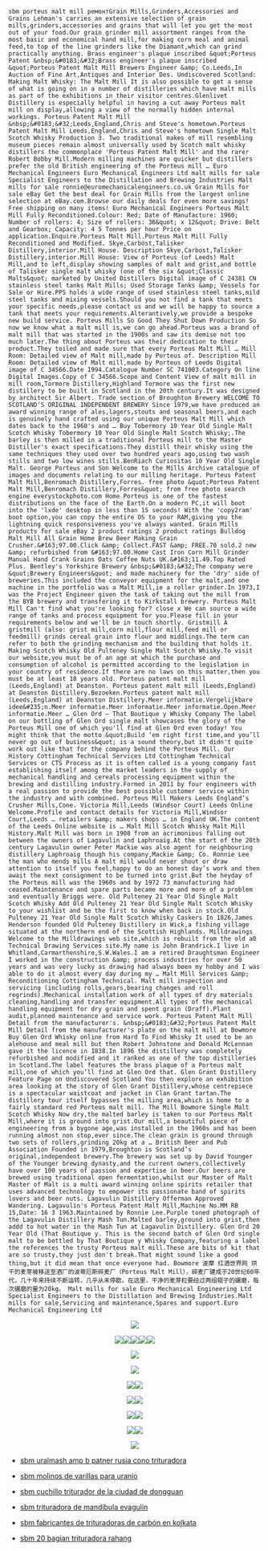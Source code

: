 
```
sbm porteus malt mill ремонтGrain Mills,Grinders,Accessories and Grains Lehman's carries an extensive selection of grain mills,grinders,accessories and grains that will let you get the most out of your food.Our grain grinder mill assortment ranges from the most basic and economical hand mill,for making corn meal and animal feed,to top of the line grinders like the Diamant,which can grind practically anything. Brass engineer's plaque inscribed &quot;Porteus Patent &nbsp;&#0183;&#32;Brass engineer's plaque inscribed &quot;Porteus Patent Malt Mill Brewers Engineer &amp; Co.Leeds,In Auction of Fine Art,Antiques and Interior Des. Undiscovered Scotland: Making Malt Whisky: The Malt Mill It is also possible to get a sense of what is going on in a number of distilleries which have malt mills as part of the exhibitions in their visitor centres.Glenlivet Distillery is especially helpful in having a cut away Porteus malt mill on display,allowing a view of the normally hidden internal workings. Porteus Patent Malt Mill &nbsp;&#0183;&#32;Leeds,England,Chris and Steve's hometown.Porteus Patent Malt Mill Leeds,England,Chris and Steve's hometown Single Malt Scotch Whisky Production 3. Two traditional makes of mill resembling museum pieces remain almost universally used by Scotch malt whisky distillers the commonplace 'Porteus Patent Malt Mill' and the rarer Robert Bobby Mill.Modern milling machines are quicker but distillers prefer the old British engineering of the Porteus mill … Euro Mechanical Engineers Euro Mechanical Engineers Ltd malt mills for sale Specialist Engineers to the Distillation and Brewing Industries Malt mills for sale ronnie@euromechanicalengineers.co.uk Grain Mills for sale eBay Get the best deal for Grain Mills from the largest online selection at eBay.com.Browse our daily deals for even more savings! Free shipping on many items! Euro Mechanical Engineers Porteus Malt Mill Fully Reconditioned.Colour: Red; Date of Manufacture: 1960; Number of rollers: 4; Size of rollers: 36&quot; x 12&quot; Drive: Belt and Gearbox; Capacity: 4 5 Tonnes per hour Price on application.Enquire.Porteus Malt Mill.Porteus Malt Mill Fully Reconditioned and Modified. Skye,Carbost,Talisker Distillery,interior.Mill House. Description Skye,Carbost,Talisker Distillery,interior.Mill House: View of Porteus (of Leeds) Malt Mill,and to left,display showing samples of malt and grist,and bottle of Talisker single malt whisky (one of the six &quot;Classic Malts&quot; marketed by United Distillers Digital image of C 24381 CN stainless steel tanks Malt Mills; Used Storage Tanks &amp; Vessels for Sale or Hire.PPS holds a wide range of used stainless steel tanks,mild steel tanks and mixing vessels.Should you not find a tank that meets your specific needs,please contact us and we will be happy to source a tank that meets your requirements.Alterantively,we provide a bespoke new build service. Porteus Mills So Good They Shut Down Production So now we know what a malt mill is,we can go ahead.Porteus was a brand of malt mill that was started in the 1900s and saw its demise not too much later.The thing about Porteus was their dedication to their product.They toiled and made sure that every Porteus Malt Mill … Mill Room: Detailed view of Malt mill,made by Porteus of. Description Mill Room: Detailed view of Malt mill,made by Porteus of Leeds Digital image of C 34566.Date 1994.Catalogue Number SC 741003.Category On line Digital Images.Copy of C 34566.Scope and Content View of malt mill in mill room,Tormore Distillery,Highland Tormore was the first new distillery to be built in Scotland in the 20th century.It was designed by architect Sir Albert. Trade section of Broughton Brewery WELCOME TO SCOTLAND'S ORIGINAL INDEPENDENT BREWERY Since 1979,we have produced an award winning range of ales,lagers,stouts and seasonal beers,and each is genuinely hand crafted using our unique Porteus Malt Mill which dates back to the 1960's and … Buy Tobermory 10 Year Old Single Malt Scotch Whisky Tobermory 10 Year Old Single Malt Scotch Whisky;.The barley is then milled in a traditional Porteus mill to the Master Distiller's exact specifications.They distill their whisky using the same techniques they used over two hundred years ago,using two wash stills and two low wines stills.BenRiach Curiositas 10 Year Old Single Malt. George Porteus and Son Welcome to the Mills Archive catalogue of images and documents relating to our milling heritage. Porteus Patent Malt Mill,Benromach Distillery,Forres. free photo &quot;Porteus Patent Malt Mill,Benromach Distillery,Forres&quot; from free photo search engine everystockphoto.com Home Porteus is one of the fastest distributions on the face of the Earth.On a modern PC,it will boot into the 'lxde' desktop in less than 15 seconds! With the 'copy2ram' boot option,you can copy the entire OS to your RAM,giving you the lightning quick responsiveness you've always wanted. Grain Mills products for sale eBay 2 product ratings 2 product ratings Bulldog Malt Mill All Grain Home Brew Beer Making Grain Crusher.&#163;97.00.Click &amp; Collect.FAST &amp; FREE.70 sold.2 new &amp; refurbished from &#163;97.00.Home Cast Iron Corn Mill Grinder Manual Hand Crank Grains Oats Coffee Nuts UK.&#163;11.49.Top Rated Plus. Bentley's Yorkshire Brewery &nbsp;&#0183;&#32;The company were &quot;Brewery Engineers&quot; and made machinery for the 'dry' side of breweries.This included the conveyor equipment for the malt,and one machine in the portfolio was a Malt Mill,ie a roller grinder.In 1973,I was the Project Engineer given the task of taking out the mill from the BYB brewery and transfering it to Kirkstall brewery. Porteus Malt Mill Can't find what you're looking for? close x We can source a wide range of tanks and process equipment for you.Please fill in your requirements below and we'll be in touch shortly. Gristmill A gristmill (also: grist mill,corn mill,flour mill,feed mill or feedmill) grinds cereal grain into flour and middlings.The term can refer to both the grinding mechanism and the building that holds it. Making Scotch Whisky Old Pulteney Single Malt Scotch Whisky.To visit our website,you must be of an age at which the purchase and consumption of alcohol is permitted according to the legislation in your country of residence.If there are no laws on this matter,then you must be at least 18 years old. Porteus patent malt mill (Leeds,England) at Deanston. Porteus patent malt mill (Leeds,England) at Deanston Distillery.Bezoeken.Porteus patent malt mill (Leeds,England) at Deanston Distillery.Meer informatie.Vergelijkbare idee&#235;n.Meer informatie.Meer informatie.Meer informatie.Open.Meer informatie.Meer … Glen Ord — That Boutique y Whisky Company The label on our bottling of Glen Ord single malt showcases the glory of the Porteus Mill one of which you'll find at Glen Ord even today! You might think that the motto &quot;Build ‘em right first time,and you’ll never go out of business&quot; is a sound theory,but it didn't quite work out like that for the company behind the Porteus Mill. Our History Cottingham Technical Services Ltd Cottingham Technical Services or CTS Process as it is often called is a young company fast establishing itself among the market leaders in the supply of mechanical handling and cereals processing equipment within the brewing and distilling industry.Formed in 2011 by four engineers with a real passion to provide the best possible customer service within the industry and with combined. Porteus Mill Makers Leeds England’s Crusher Mills,Cone. Victoria Mill,Leeds (Windsor Court) Leeds Online Welcome.Profile and contact details for Victoria Mill,Windsor Court,Leeds … retailers &amp; makers shops … in England UK.The content of the Leeds Online website is … Malt Mill Scotch Whisky Malt Mill History.Malt Mill was born in 1908 from an acrimonious falling out between the owners of Lagavulin and Laphroaig.At the start of the 20th century Lagavulin owner Peter Mackie was also agent for neighbouring distillery Laphroaig though his company,Mackie &amp; Co. Ronnie Lee the man who mends mills A malt mill would never shout or draw attention to itself you feel,happy to do an honest day’s work and then await the next consignment to be turned into grist.But the heyday of the Porteus mill was the 1960s and by 1972 73 manufacturing had ceased.Maintenance and spare parts became more and more of a problem and eventually Briggs were. Old Pulteney 21 Year Old Single Malt Scotch Whisky Add Old Pulteney 21 Year Old Single Malt Scotch Whisky to your wishlist and be the first to know when back in stock.Old Pulteney 21 Year Old Single Malt Scotch Whisky Caskers In 1826,James Henderson founded Old Pulteney Distillery in Wick,a fishing village situated at the northern end of the Scottish Highlands. Milldrawings Welcome to the Milldrawings web site,which is rebuilt from the old a0 Technical Drawing Services site.My name is John Brandrick.I live in Whitland,Carmarthenshire,S.W.Wales.I am a retired Draughtsman Engineer I worked in the construction &amp; process industries for over 50 years and was very lucky as drawing had always been my hobby and I was able to do it almost every day during my … Malt Mill Services &amp; Reconditioning Cottingham Technical. Malt mill inspection and servicing (including rolls,gears,bearing changes and roll regrinds).Mechanical installation work of all types of dry materials cleaning,handling and transfer equipment.All types of the mechanical handling equipment for dry grain and spent grain (Draff).Plant audit,planned maintenance and service work. Porteus Patent Malt Mill Detail from the manufacturer's. &nbsp;&#0183;&#32;Porteus Patent Malt Mill Detail from the manufacturer's plate on the malt mill at Bowmore Buy Glen Ord Whisky online from Hard To Find Whisky It used to be an alehouse and meal mill but then Robert Johnstone and Donald McLennan gave it the licence in 1838.In 1896 the distillery was completely refurbished and modified and it ranked as one of the top distilleries in Scotland.The label features the brass plaque of a Porteus malt mill,one of which you’ll find at Glen Ord that. Glen Grant Distillery Feature Page on Undiscovered Scotland You then explore an exhibition area looking at the story of Glen Grant Distillery,whose centrepiece is a spectacular waistcoat and jacket in Clan Grant tartan.The distillery tour itself bypasses the milling area,which is home to a fairly standard red Porteus malt mill. The Mill Bowmore Single Malt Scotch Whisky Now dry,the malted barley is taken to our Porteus Malt Mill,where it is ground into grist.Our mill,a beautiful piece of engineering from a bygone age,was installed in the 1960s and has been running almost non stop,ever since.The clean grain is ground through two sets of rollers,grinding 20kg at a … British Beer and Pub Association Founded in 1979,Broughton is Scotland’s original,independent brewery.The brewery was set up by David Younger of the Younger brewing dynasty,and the current owners,collectively have over 100 years of passion and expertise in beer.Our beers are brewed using traditional open fermentation,whilst our Master of Malt Master of Malt is a multi award winning online spirits retailer that uses advanced technology to empower its passionate band of spirits lovers and beer nuts. Lagavulin Distillery Offerman Approved Wandering. Lagavulin's Porteus Patent Malt Mill,Machine No.MM RB 15,Date: 16 3 1963.Maintained by Ronnie Lee.Purple toned photograph of the Lagavulin Distillery Mash Tun.Malted barley,ground into grist,then addd to hot water in the Mash Tun at Lagavulin Distillery. Glen Ord 20 Year Old (That Boutique y. This is the second batch of Glen Ord single malt to be bottled by That Boutique y Whisky Company,featuring a label the references the trusty Porteus malt mill.These are bits of kit that are so trusty,they just don't break.That might sound like a good thing,but it did mean that once everyone had. Bowmore 波摩 红酒世界网 烘干的麦芽被移送至酒厂的波蒂厄斯碎麦厂（Porteus Malt Mill），碎麦厂建成于20世纪60年代，几十年来持续不断运转，几乎从未停歇。在这里，干净的麦芽粒要经过两组辊子的碾磨，每次碾磨的量为20kg。 Malt mills for sale Euro Mechanical Engineering Ltd Specialist Engineers to the Distillation and Brewing Industries.Malt mills for sale,Servicing and maintenance,Spares and support.Euro Mechanical Engineering Ltd 
```

<div align="center">

<a href="https://es-crusher.shibang-china.com/github&k=sbm+porteus+malt+mill+%D1%80%D0%B5%D0%BC%D0%BE%D0%BD%D1%82"><img src="https://static.shibang-china.com/es/crusher/logo.jpg"></a>

<a href="https://es-crusher.shibang-china.com/github&k=sbm+porteus+malt+mill+%D1%80%D0%B5%D0%BC%D0%BE%D0%BD%D1%82"><img src="https://static.shibang-china.com/es/crusher/index.jpg"></a><a href="https://es-crusher.shibang-china.com/material.htmlgithub&k=sbm+porteus+malt+mill+%D1%80%D0%B5%D0%BC%D0%BE%D0%BD%D1%82"><img src="https://static.shibang-china.com/es/crusher/material.jpg"></a><a href="https://es-crusher.shibang-china.com/application.htmlgithub&k=sbm+porteus+malt+mill+%D1%80%D0%B5%D0%BC%D0%BE%D0%BD%D1%82"><img src="https://static.shibang-china.com/es/crusher/application.jpg"></a><a href="https://es-crusher.shibang-china.com/aboutus.htmlgithub&k=sbm+porteus+malt+mill+%D1%80%D0%B5%D0%BC%D0%BE%D0%BD%D1%82"><img src="https://static.shibang-china.com/es/crusher/aboutus.jpg"></a><a href="https://es-crusher.shibang-china.com/contact.htmlgithub&k=sbm+porteus+malt+mill+%D1%80%D0%B5%D0%BC%D0%BE%D0%BD%D1%82"><img src="https://static.shibang-china.com/es/crusher/contact.jpg"></a>

<a href="https://es-crusher.shibang-china.com/github&k=sbm+porteus+malt+mill+%D1%80%D0%B5%D0%BC%D0%BE%D0%BD%D1%82"><img src="https://static.shibang-china.com/es/crusher/banner.jpg"></a>

<a href="https://swt.shibang-china.com/github&k=sbm+porteus+malt+mill+%D1%80%D0%B5%D0%BC%D0%BE%D0%BD%D1%82"><img src="https://static.shibang-china.com/es/crusher/text.jpg"></a>

<a href="https://swt.shibang-china.com/github&k=sbm+porteus+malt+mill+%D1%80%D0%B5%D0%BC%D0%BE%D0%BD%D1%82"><img src="https://static.shibang-china.com/es/crusher/chat.jpg"></a><a href="https://es-crusher.shibang-china.com/contact.htmlgithub&k=sbm+porteus+malt+mill+%D1%80%D0%B5%D0%BC%D0%BE%D0%BD%D1%82"><img src="https://static.shibang-china.com/es/crusher/message.jpg"></a>

<a href="https://es-crusher.shibang-china.com/products/pe.htmlgithub&k=sbm+porteus+malt+mill+%D1%80%D0%B5%D0%BC%D0%BE%D0%BD%D1%82"><img src="https://static.shibang-china.com/es/crusher/pe.jpg"></a><a href="https://es-crusher.shibang-china.com/products/pf.htmlgithub&k=sbm+porteus+malt+mill+%D1%80%D0%B5%D0%BC%D0%BE%D0%BD%D1%82"><img src="https://static.shibang-china.com/es/crusher/pf.jpg"></a>

<a href="https://es-crusher.shibang-china.com/products/hpt.htmlgithub&k=sbm+porteus+malt+mill+%D1%80%D0%B5%D0%BC%D0%BE%D0%BD%D1%82"><img src="https://static.shibang-china.com/es/crusher/hpt.jpg"></a><a href="https://es-crusher.shibang-china.com/products/vsi.htmlgithub&k=sbm+porteus+malt+mill+%D1%80%D0%B5%D0%BC%D0%BE%D0%BD%D1%82"><img src="https://static.shibang-china.com/es/crusher/vsi.jpg"></a>

<a href="https://es-crusher.shibang-china.com/products/klv.htmlgithub&k=sbm+porteus+malt+mill+%D1%80%D0%B5%D0%BC%D0%BE%D0%BD%D1%82"><img src="https://static.shibang-china.com/es/crusher/klv.jpg"></a><a href="https://es-crusher.shibang-china.com/products/portable.htmlgithub&k=sbm+porteus+malt+mill+%D1%80%D0%B5%D0%BC%D0%BE%D0%BD%D1%82"><img src="https://static.shibang-china.com/es/crusher/portable.jpg"></a>

<a href="https://swt.shibang-china.com/github&k=sbm+porteus+malt+mill+%D1%80%D0%B5%D0%BC%D0%BE%D0%BD%D1%82"><img src="https://static.shibang-china.com/es/crusher/case.jpg"></a>

</div>


* [sbm uralmash amp b patner rusia cono trituradora](sbm%20uralmash%20amp%20b%20patner%20rusia%20cono%20trituradora.md)

* [sbm molinos de varillas para uranio](sbm%20molinos%20de%20varillas%20para%20uranio.md)

* [sbm cuchillo triturador de la ciudad de dongguan](sbm%20cuchillo%20triturador%20de%20la%20ciudad%20de%20dongguan.md)

* [sbm trituradora de mandíbula evagulin](sbm%20trituradora%20de%20mand%C3%ADbula%20evagulin.md)

* [sbm fabricantes de trituradoras de carbón en kolkata](sbm%20fabricantes%20de%20trituradoras%20de%20carb%C3%B3n%20en%20kolkata.md)

* [sbm 20 bagian trituradora rahang](sbm%2020%20bagian%20trituradora%20rahang.md)